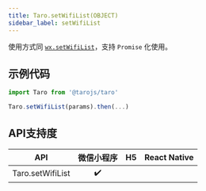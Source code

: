 ```yaml
---
title: Taro.setWifiList(OBJECT)
sidebar_label: setWifiList
---
```



使用方式同 [`wx.setWifiList`](https://developers.weixin.qq.com/miniprogram/dev/api/wx.setWifiList.html)，支持 `Promise` 化使用。

## 示例代码

```jsx
import Taro from '@tarojs/taro'

Taro.setWifiList(params).then(...)
```



## API支持度


| API | 微信小程序 | H5 | React Native |
| :-: | :-: | :-: | :-: |
| Taro.setWifiList | ✔️ |  |  |

